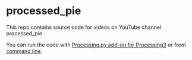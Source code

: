 # processed_pie
This repo contains source code for videos on YouTube channel processed_pie.

You can run the code with [Processing.py add-on for Processing3](https://py.processing.org/tutorials/gettingstarted/) or from [command line](https://py.processing.org/tutorials/command-line/).
